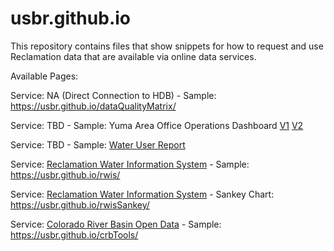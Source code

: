 # usbr.github.io

This repository contains files that show snippets for how to request and use Reclamation data that are available via online data services.

Available Pages:

Service: NA (Direct Connection to HDB) - Sample: https://usbr.github.io/dataQualityMatrix/

Service: TBD - Sample: Yuma Area Office Operations Dashboard [V1](https://usbr.github.io/yaoDashboard/index.html) [V2](https://usbr.github.io/yaoDashboard/index2.html)

Service: TBD - Sample: [Water User Report](https://usbr.github.io/WaterUser/)

Service: [Reclamation Water Information System](https://water.usbr.gov/) - Sample: https://usbr.github.io/rwis/

Service: [Reclamation Water Information System](https://water.usbr.gov/) - Sankey Chart: https://usbr.github.io/rwisSankey/

Service: [Colorado River Basin Open Data](https://www.usbr.gov/lc/region/g4000/riverops/webreports/index.html) - Sample: https://usbr.github.io/crbTools/

